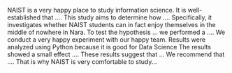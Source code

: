 
NAIST is a very happy place to study information science.
It is well-established that .... This study aims to determine how .... Specifically, it investigates whether NAIST students can in fact enjoy themselves in the middle of nowhere in Nara.
To test the hypothesis ... we performed a .... 
We conduct a very happy experiment with our happy team.
Results were analyzed using Python because it is good for Data Science The results showed a small effect .... 
These results suggest that ... We recommend that .... That is why NAIST is very comfortable to study...